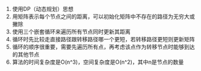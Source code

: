 

1. 使用DP（动态规划）思想
2. 用矩阵表示每个节点之间的距离，可以初始化矩阵中不存在的路径为无穷大或撇除
3. 使用三个嵌套循环来遍历所有节点同时更新其距离
4. 循环时先比较走直接路径跟转移路径哪一个更短，若转移路径更短则更新矩阵
5. 循环的顺序很重要，需要先遍历所有点，再考虑该点作为转移节点时能够到达的其他节点
6. 算法的时间复杂度是O(n^3)，空间复杂度是O(n^2)，其中n是节点的数量